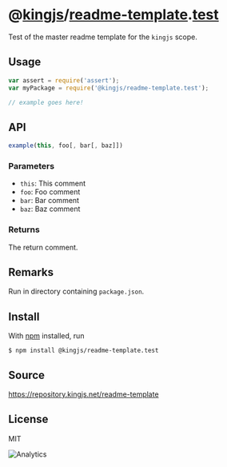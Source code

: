 # @[kingjs][@kingjs]/[readme-template][ns0].[test][ns1]
Test of the master readme template for the `kingjs` scope.
## Usage
```js
var assert = require('assert');
var myPackage = require('@kingjs/readme-template.test');

// example goes here!
```

## API
```ts
example(this, foo[, bar[, baz]])
```
### Parameters
- `this`: This comment
- `foo`: Foo comment
- `bar`: Bar comment
- `baz`: Baz comment
### Returns
The return comment.
## Remarks
Run in directory containing `package.json`.
## Install
With [npm](https://npmjs.org/) installed, run
```
$ npm install @kingjs/readme-template.test
```
## Source
https://repository.kingjs.net/readme-template
## License
MIT

![Analytics](https://analytics.kingjs.net/readme-template/test)

[@kingjs]: https://www.npmjs.com/package/kingjs
[ns0]: https://www.npmjs.com/package/@kingjs/readme-template
[ns1]: https://www.npmjs.com/package/@kingjs/readme-template.test
